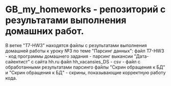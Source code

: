 # GB_my_homeworks - репозиторий с результатами выполнения домашних работ.
В ветке "T7-HW3" находятся файлы с результатами выполнения домашней работы к уроку №3 по теме "Парсинг данных":
файл T7-HW3 - код программы домашнего задания - парсинг выкансии "Дата-сайентист" с сайта hh.ru
файл hh_vacansies_DS - сsv - файл с обработанными результатами парсинго
файлы "Скрин обращения к БД" и "Скрин обращения к БД" - скрины, показывающие корректную работу кода.
